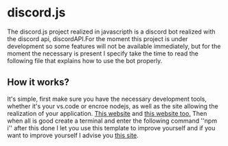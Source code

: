 # discord.js
The discord.js project realized in javascripth is a discord bot realized with the discord api, discordAPI.For the moment this project is under development so some features will not be available immediately, but for the moment the necessary is present I specify take the time to read the following file that explains how to use the bot properly.

## How it works?
It's simple, first make sure you have the necessary development tools, whether it's your vs.code or encroe nodejs, as well as the site allowing the realization of your application. [This website](discordjs.guide/preparations/) and [this website too.](code.visualstudio.com)
Then when all is good create a terminal and enter the following command ''npm i'' after this done I let you use this template to improve yourself and if you want to improve yourself I advise you [this site](discordjs.guide).

